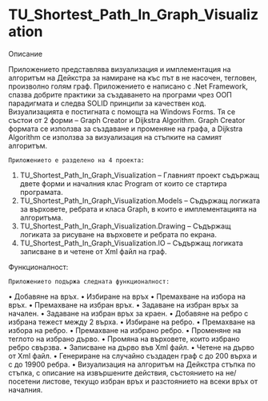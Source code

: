 # TU_Shortest_Path_In_Graph_Visualization

Описание

Приложението представлява визуализация и имплементация на алгоритъм на Дейкстра за намиране на къс път в не насочен, тегловен, произволно голям граф. Приложението е написано с .Net Framework, спазва добрите практики за създаването на програми чрез ООП парадигмата и следва SOLID принципи за качествен код. Визуализацията е постигната с помощта на Windows Forms. Тя се състои от 2 форми – Graph Creator и Dijkstra Algorithm. Graph Creator формата се използва за създаване и променяне на графа, а Dijkstra Algorithm се използва за визуализация на стъпките на самият алгоритъм.

	Приложението е разделено на 4 проекта:

1.	TU_Shortest_Path_In_Graph_Visualization – Главният проект съдържащ двете форми и началния клас Program от които се стартира програмата. 
2.	TU_Shortest_Path_In_Graph_Visualization.Models – Съдържащ логиката за върховете, ребрата и класа Graph, в които е имплементацията на алгоритъма.
3.	TU_Shortest_Path_In_Graph_Visualization.Drawing – Съдържащ логиката за рисуване на върховете и ребрата по екрана.
4.	TU_Shortest_Path_In_Graph_Visualization.IO – Съдържащ логиката записване в и четене от Xml файл на граф.

Функционалност:

	Приложението подържа следната функционалност:
  
•	Добавяне на връх.
•	Избиране на връх
•	Премахване на избора на връх.
•	Премахване на избран връх.
•	Задаване на избран връх за начален.
•	Задаване на избран връх за краен.
•	Добавяне на ребро с избрана тежест между 2 върха.
•	Избиране на ребро.
•	Премахване на избора на ребро.
•	Премахване на избрано ребро.
•	Променяне на теглото на избрано дърво.
•	Промяна на върховете, които избрано ребро свързва.
•	Записване на дърво във Xml файл.
•	Четене на дърво от Xml файл.
•	Генериране на случайно създаден граф с до 200 върха и с до 19900 ребра.
•	Визуализация на алгоритъм на Дейкстра стъпка по стъпка, с описание на извършените действия, състоянието на не/посетени листове, текущо избран връх и разстоянието на всеки връх от началния.

